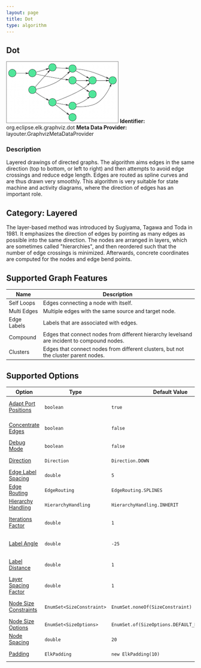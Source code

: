 ```yaml
---
layout: page
title: Dot
type: algorithm
---
```

## Dot

![](images/org-eclipse-elk-graphviz-dot_preview_dot.png)
**Identifier:** org.eclipse.elk.graphviz.dot
**Meta Data Provider:** layouter.GraphvizMetaDataProvider

### Description

Layered drawings of directed graphs. The algorithm aims edges in the same direction (top to bottom, or left to right) and then attempts to avoid edge crossings and reduce edge length. Edges are routed as spline curves and are thus drawn very smoothly. This algorithm is very suitable for state machine and activity diagrams, where the direction of edges has an important role.

## Category: Layered

The layer-based method was introduced by Sugiyama, Tagawa and Toda in 1981. It emphasizes the direction of edges by pointing as many edges as possible into the same direction. The nodes are arranged in layers, which are sometimes called "hierarchies", and then reordered such that the number of edge crossings is minimized. Afterwards, concrete coordinates are computed for the nodes and edge bend points.

## Supported Graph Features

Name | Description
----|----
Self Loops | Edges connecting a node with itself.
Multi Edges | Multiple edges with the same source and target node.
Edge Labels | Labels that are associated with edges.
Compound | Edges that connect nodes from different hierarchy levelsand are incident to compound nodes.
Clusters | Edges that connect nodes from different clusters, but not the cluster parent nodes.

## Supported Options

Option | Type | Default Value | Identifier
----|----|----|----
[Adapt Port Positions](org-eclipse-elk-graphviz-adaptPortPositions) | `boolean` | `true` | org&#8203;.eclipse&#8203;.elk&#8203;.graphviz&#8203;.adaptPortPositions
[Concentrate Edges](org-eclipse-elk-graphviz-concentrate) | `boolean` | `false` | org&#8203;.eclipse&#8203;.elk&#8203;.graphviz&#8203;.concentrate
[Debug Mode](org-eclipse-elk-debugMode) | `boolean` | `false` | org&#8203;.eclipse&#8203;.elk&#8203;.debugMode
[Direction](org-eclipse-elk-direction) | `Direction` | `Direction.DOWN` | org&#8203;.eclipse&#8203;.elk&#8203;.direction
[Edge Label Spacing](org-eclipse-elk-spacing-edgeLabel) | `double` | `5` | org&#8203;.eclipse&#8203;.elk&#8203;.spacing&#8203;.edgeLabel
[Edge Routing](org-eclipse-elk-edgeRouting) | `EdgeRouting` | `EdgeRouting.SPLINES` | org&#8203;.eclipse&#8203;.elk&#8203;.edgeRouting
[Hierarchy Handling](org-eclipse-elk-hierarchyHandling(org.eclipse.elk.graphviz.dot)) | `HierarchyHandling` | `HierarchyHandling.INHERIT` | org&#8203;.eclipse&#8203;.elk&#8203;.hierarchyHandling
[Iterations Factor](org-eclipse-elk-graphviz-iterationsFactor) | `double` | `1` | org&#8203;.eclipse&#8203;.elk&#8203;.graphviz&#8203;.iterationsFactor
[Label Angle](org-eclipse-elk-graphviz-labelAngle) | `double` | `-25` | org&#8203;.eclipse&#8203;.elk&#8203;.graphviz&#8203;.labelAngle
[Label Distance](org-eclipse-elk-graphviz-labelDistance) | `double` | `1` | org&#8203;.eclipse&#8203;.elk&#8203;.graphviz&#8203;.labelDistance
[Layer Spacing Factor](org-eclipse-elk-graphviz-layerSpacingFactor) | `double` | `1` | org&#8203;.eclipse&#8203;.elk&#8203;.graphviz&#8203;.layerSpacingFactor
[Node Size Constraints](org-eclipse-elk-nodeSize-constraints) | `EnumSet<SizeConstraint>` | `EnumSet.noneOf(SizeConstraint)` | org&#8203;.eclipse&#8203;.elk&#8203;.nodeSize&#8203;.constraints
[Node Size Options](org-eclipse-elk-nodeSize-options) | `EnumSet<SizeOptions>` | `EnumSet.of(SizeOptions.DEFAULT_MINIMUM_SIZE)` | org&#8203;.eclipse&#8203;.elk&#8203;.nodeSize&#8203;.options
[Node Spacing](org-eclipse-elk-spacing-nodeNode) | `double` | `20` | org&#8203;.eclipse&#8203;.elk&#8203;.spacing&#8203;.nodeNode
[Padding](org-eclipse-elk-padding) | `ElkPadding` | `new ElkPadding(10)` | org&#8203;.eclipse&#8203;.elk&#8203;.padding

